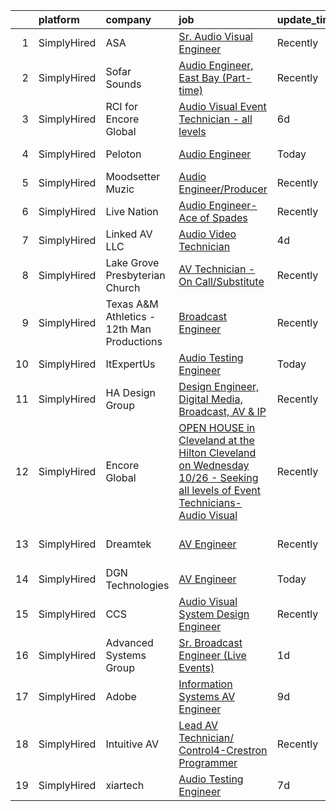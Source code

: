 

|    | platform    | company                                    | job                                                                                                                                                                                                                                  | update_time   | location                  |
|---:|:------------|:-------------------------------------------|:-------------------------------------------------------------------------------------------------------------------------------------------------------------------------------------------------------------------------------------|:--------------|:--------------------------|
|  1 | SimplyHired | ASA                                        | [Sr. Audio Visual Engineer](https://www.simplyhired.com/job/u6HjEjOoK-LxAqZRk5lo7pkZ2qO5N5BIEqkDodoAOVOT9T7rFMTpMw?q=audio+engineer)                                                                                                 | Recently      | Santa Clara, CA           |
|  2 | SimplyHired | Sofar Sounds                               | [Audio Engineer, East Bay (Part-time)](https://www.simplyhired.com/job/VdzYKii0jqXvPyhwA1AdPEEPVxj2FiKxvgAyyT_blnKlMfGJT1uA8w?q=audio+engineer)                                                                                      | Recently      | San Francisco, CA         |
|  3 | SimplyHired | RCI for Encore Global                      | [Audio Visual Event Technician - all levels](https://www.simplyhired.com/job/j4IByV7WDYRXeS8DPiPhuseUt2OysWONVtIEqtoydTgKh_v8S1Yxag?q=audio+engineer)                                                                                | 6d            | San Jose, CA +6 locations |
|  4 | SimplyHired | Peloton                                    | [Audio Engineer](https://www.simplyhired.com/job/LDJcWwtz7DocM1s9B_dUu7aahEGA4ECulhhNVdeIn-TIEH5IQNXwNQ?q=audio+engineer)                                                                                                            | Today         | New York, NY              |
|  5 | SimplyHired | Moodsetter Muzic                           | [Audio Engineer/Producer](https://www.simplyhired.com/job/7tQhsIEMtNoGahZlnGhfH-h4DyxhrW0RLdaFnuGI3t5G0PQDtPhx0w?q=audio+engineer)                                                                                                   | Recently      | Remote                    |
|  6 | SimplyHired | Live Nation                                | [Audio Engineer- Ace of Spades](https://www.simplyhired.com/job/8f39MQb_soAbiR5fNsHiOX23L66q8e4N0ZdzWSPU7XFpVYqVeyTdVQ?q=audio+engineer)                                                                                             | Recently      | Sacramento, CA            |
|  7 | SimplyHired | Linked AV LLC                              | [Audio Video Technician](https://www.simplyhired.com/job/b_L4Y6zvJUQMNQfnTxm5WbxZbXXzpQtNAHuul7QouaXtoUmG8t6Nqw?q=audio+engineer)                                                                                                    | 4d            | Charleston, SC            |
|  8 | SimplyHired | Lake Grove Presbyterian Church             | [AV Technician - On Call/Substitute](https://www.simplyhired.com/job/tb9Lp_96v5nuqnhe0ZYtbeKN6hRlb-jVRHz1dLdsFAKeVM_Axvfv9Q?q=audio+engineer)                                                                                        | Recently      | Lake Oswego, OR           |
|  9 | SimplyHired | Texas A&M Athletics - 12th Man Productions | [Broadcast Engineer](https://www.simplyhired.com/job/FvqtjkPQOHFz7okHbknjuZGriHK1tUpOYJrYq7y5M_E_VlNyFcveLg?q=audio+engineer)                                                                                                        | Recently      | College Station, TX       |
| 10 | SimplyHired | ItExpertUs                                 | [Audio Testing Engineer](https://www.simplyhired.com/job/RV8v3W3IvcX8AsKKe-ujfB8LczU_5mcb-P62rLTF8vAbY4J-l5jr_A?q=audio+engineer)                                                                                                    | Today         | Sunnyvale, CA             |
| 11 | SimplyHired | HA Design Group                            | [Design Engineer, Digital Media, Broadcast, AV & IP](https://www.simplyhired.com/job/gTE-WL3-NfSefJ2NokMeDGqZQL4tOGkdhYkZ0DIh-KlptOtgJCzNbg?q=audio+engineer)                                                                        | Recently      | Springfield, VA           |
| 12 | SimplyHired | Encore Global                              | [OPEN HOUSE in Cleveland at the Hilton Cleveland on Wednesday 10/26 - Seeking all levels of Event Technicians-Audio Visual](https://www.simplyhired.com/job/zFGUJ71w_HEKfx8LGYmzDevrLGexMVJ9SGWIp8wSL6Lg_BaIqu43Ew?q=audio+engineer) | Recently      | Cleveland, OH             |
| 13 | SimplyHired | Dreamtek                                   | [AV Engineer](https://www.simplyhired.com/job/LOuganKLo20FOFpMil2cT3r9khh1xGD1s_FTwQjj4GCsMR5sA98hsw?q=audio+engineer)                                                                                                               | Recently      | San Francisco, CA         |
| 14 | SimplyHired | DGN Technologies                           | [AV Engineer](https://www.simplyhired.com/job/vIvTWZOF847ICzGP4yLTGbBWo2lFM3z7nqVu5XFIWor0-jzMXCk8-w?q=audio+engineer)                                                                                                               | Today         | Sunnyvale, CA             |
| 15 | SimplyHired | CCS                                        | [Audio Visual System Design Engineer](https://www.simplyhired.com/job/ary5z9j2es4oPMAOjusLJHyf7K-36e4_CuOld61njGzpItTv9_0cKA?q=audio+engineer)                                                                                       | Recently      | Denver, CO                |
| 16 | SimplyHired | Advanced Systems Group                     | [Sr. Broadcast Engineer (Live Events)](https://www.simplyhired.com/job/CAGNU1Iotb2Y98cwGuH2Jd2Oh4Y6Ue_jUdR6qPtfBZKsRIU16h-Lvw?q=audio+engineer)                                                                                      | 1d            | Sunnyvale, CA             |
| 17 | SimplyHired | Adobe                                      | [Information Systems AV Engineer](https://www.simplyhired.com/job/pae4_GfeYqz2xVzKo78kUTUif_QZ1OJgO6E37stixWT6BrbR1i0ZXw?q=audio+engineer)                                                                                           | 9d            | San Jose, CA              |
| 18 | SimplyHired | Intuitive AV                               | [Lead AV Technician/ Control4-Crestron Programmer](https://www.simplyhired.com/job/1AponyIz1R5W15bLDpp_zrLFdVYj9jNewzb14chm4lSU7jFWzlaxEg?q=audio+engineer)                                                                          | Recently      | Woodstock, GA             |
| 19 | SimplyHired | xiartech                                   | [Audio Testing Engineer](https://www.simplyhired.com/job/Ub6BtF0eJ6r8yBMXej3RS51se-Ek7TNCH2fMiFsY1z8Imnk_bLnbNQ?q=audio+engineer)                                                                                                    | 7d            | Sunnyvale, CA             |